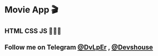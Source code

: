 # Movie App 🎬
## HTML CSS JS 👨🏻‍💻

## Follow me on Telegram [@DvLpEr](https://T.me/DvLpEr) , [@Devshouse](https://T.me/Devshouse)